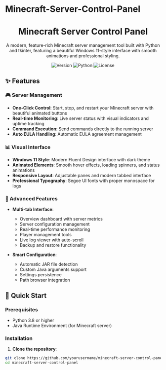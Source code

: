 # Minecraft-Server-Control-Panel
<div align="center">

# Minecraft Server Control Panel

A modern, feature-rich Minecraft server management tool built with Python and tkinter, featuring a beautiful Windows 11-style interface with smooth animations and professional styling.

![Version](https://img.shields.io/badge/Version-1.0.0-blue.svg)
![Python](https://img.shields.io/badge/Python-3.8%2B-green.svg)
![License](https://img.shields.io/badge/License-MIT-yellow.svg)

</div>

## ✨ Features

### 🎮 Server Management
- **One-Click Control**: Start, stop, and restart your Minecraft server with beautiful animated buttons
- **Real-time Monitoring**: Live server status with visual indicators and uptime tracking
- **Command Execution**: Send commands directly to the running server
- **Auto EULA Handling**: Automatic EULA agreement management

### 📊 Visual Interface
- **Windows 11 Style**: Modern Fluent Design interface with dark theme
- **Animated Elements**: Smooth hover effects, loading spinners, and status animations
- **Responsive Layout**: Adjustable panes and modern tabbed interface
- **Professional Typography**: Segoe UI fonts with proper monospace for logs

### 🔧 Advanced Features
- **Multi-tab Interface**:
  - Overview dashboard with server metrics
  - Server configuration management
  - Real-time performance monitoring
  - Player management tools
  - Live log viewer with auto-scroll
  - Backup and restore functionality

- **Smart Configuration**:
  - Automatic JAR file detection
  - Custom Java arguments support
  - Settings persistence
  - Path browser integration

## 🚀 Quick Start

### Prerequisites
- Python 3.8 or higher
- Java Runtime Environment (for Minecraft server)

### Installation

1. **Clone the repository**:
```bash
git clone https://github.com/yourusername/minecraft-server-control-panel.git
cd minecraft-server-control-panel
